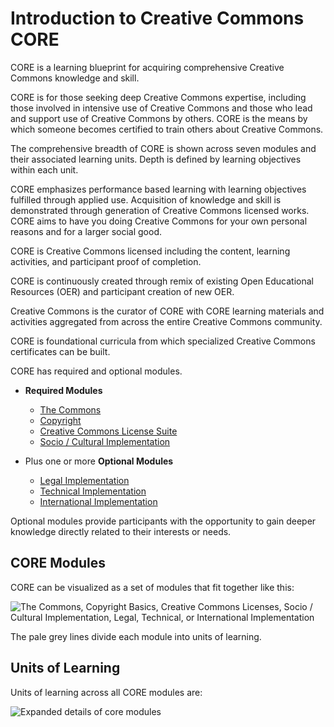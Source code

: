 # Introduction to Creative Commons CORE

CORE is a learning blueprint for acquiring comprehensive Creative Commons knowledge and skill. 

CORE is for those seeking deep Creative Commons expertise, including those involved in intensive use of Creative Commons and those who lead and support use of Creative Commons by others. CORE is the means by which someone becomes certified to train others about Creative Commons.

The comprehensive breadth of CORE is shown across seven modules and their associated learning units. Depth is defined by learning objectives within each unit. 

CORE emphasizes performance based learning with learning objectives fulfilled through applied use. Acquisition of knowledge and skill is demonstrated through generation of Creative Commons licensed works. CORE aims to have you doing Creative Commons for your own personal reasons and for a larger social good. 

CORE is Creative Commons licensed including the content, learning activities, and participant proof of completion. 

CORE is continuously created through remix of existing Open Educational Resources (OER) and participant creation of new OER. 

Creative Commons is the curator of CORE with CORE learning materials and activities aggregated from across the entire Creative Commons community. 

CORE is foundational curricula from which specialized Creative Commons certificates can be built. 

CORE has required and optional modules.

* **Required Modules**
  * [The Commons](commons/index.md)
  * [Copyright ](copyright/index.md)
  * [Creative Commons License Suite](licenses.md)
  * [Socio / Cultural Implementation](social-cultural.md)
  
* Plus one or more **Optional Modules**
  * [Legal Implementation](legal.md)
  * [Technical Implementation](technical.md)
  * [International Implementation](international.md)

Optional modules provide participants with the opportunity to gain deeper knowledge directly related to their interests or needs. 

## CORE Modules
CORE can be visualized as a set of modules that fit together like this:

![The Commons, Copyright Basics, Creative Commons Licenses, Socio / Cultural Implementation, Legal, Technical, or International Implementation](https://github.com/creativecommons/cc-cert-map/blob/master/img/COREModules.jpg "CORE Modules")

The pale grey lines divide each module into units of learning. 

## Units of Learning

Units of learning across all CORE modules are:

![Expanded details of core modules](https://github.com/creativecommons/cc-cert-map/blob/master/img/UnitsofLearning2.jpg "Each CORE module breaks down further into units of learning")



